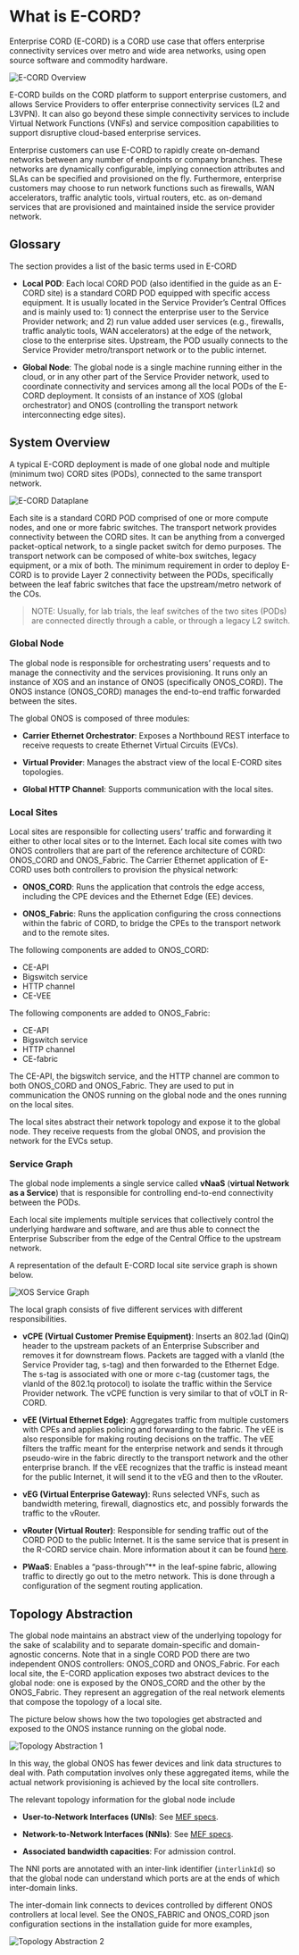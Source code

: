 # What is E-CORD?

Enterprise CORD (E-CORD) is a CORD use case that offers enterprise connectivity
services over metro and wide area networks, using open source software and
commodity hardware.

![E-CORD Overview](static/images/overview.png)

E-CORD builds on the CORD platform to support enterprise customers, and allows
Service Providers to offer enterprise connectivity services (L2 and L3VPN).  It
can also go beyond these simple connectivity services to include Virtual
Network Functions (VNFs) and service composition capabilities to support
disruptive cloud-based enterprise services.

Enterprise customers can use E-CORD to rapidly create on-demand networks
between any number of endpoints or company branches. These networks are
dynamically configurable, implying connection attributes and SLAs can be
specified and provisioned on the fly. Furthermore, enterprise customers may
choose to run network functions such as firewalls, WAN accelerators, traffic
analytic tools, virtual routers, etc. as on-demand services that are
provisioned and maintained inside the service provider network.

## Glossary

The section provides a list of the basic terms used in E-CORD

* **Local POD**: Each local CORD POD (also identified in the guide as an E-CORD
  site) is a standard CORD POD equipped with specific access equipment.  It is
  usually located in the Service Provider’s Central Offices and is mainly used
  to: 1) connect the enterprise user to the Service Provider network; and 2)
  run value added user services (e.g., firewalls, traffic analytic tools, WAN
  accelerators) at the edge of the network, close to the enterprise sites.
  Upstream, the POD usually connects to the Service Provider metro/transport
  network or to the public internet.

* **Global Node**: The global node is a single machine running either in the
  cloud, or in any other part of the Service Provider network, used to
  coordinate connectivity and services among all the local PODs of the E-CORD
  deployment. It consists of an instance of XOS (global orchestrator) and ONOS
  (controlling the transport network interconnecting edge sites).

## System Overview

A typical E-CORD deployment is made of one global node and multiple (minimum
two) CORD sites (PODs), connected to the same transport network.

![E-CORD Dataplane](static/images/ecord-dataplane.png)

Each site is a standard CORD POD comprised of one or more compute nodes, and
one or more fabric switches. The transport network provides connectivity
between the CORD sites. It can be anything from a converged packet-optical
network, to a single packet switch for demo purposes. The transport network can
be composed of white-box switches, legacy equipment, or a mix of both. The
minimum requirement in order to deploy E-CORD is to provide Layer 2
connectivity between the PODs, specifically between the leaf fabric switches
that face the upstream/metro network of the COs.

> NOTE: Usually, for lab trials, the leaf switches of the two sites (PODs) are
> connected directly through a cable, or through a legacy L2 switch.

### Global Node

The global node is responsible for orchestrating users’ requests and to manage
the connectivity and the services provisioning. It runs only an instance of XOS
and an instance of ONOS (specifically ONOS_CORD). The ONOS instance (ONOS_CORD)
manages the end-to-end traffic forwarded between the sites.

The global ONOS is composed of three modules:

* **Carrier Ethernet Orchestrator**: Exposes a Northbound REST interface to
  receive requests to create Ethernet Virtual Circuits (EVCs).

* **Virtual Provider**: Manages the abstract view of the local E-CORD sites
  topologies.

* **Global HTTP Channel**: Supports communication with the local sites.

### Local Sites

Local sites are responsible for collecting users’ traffic and forwarding it
either to other local sites or to the Internet. Each local site comes with two
ONOS controllers that are part of the reference architecture of CORD: ONOS_CORD
and ONOS_Fabric. The Carrier Ethernet application of E-CORD uses both
controllers to provision the physical network:

* **ONOS_CORD**: Runs the application that controls the edge access, including
  the CPE devices and the Ethernet Edge (EE) devices.

* **ONOS_Fabric**: Runs the application configuring the cross connections
  within the fabric of CORD, to bridge the CPEs to the transport network and to
  the remote sites.

The following components are added to ONOS_CORD:

* CE-API
* Bigswitch service
* HTTP channel
* CE-VEE

The following components are added to ONOS_Fabric:

* CE-API
* Bigswitch service
* HTTP channel
* CE-fabric

The CE-API, the bigswitch service, and the HTTP channel are common to both
ONOS_CORD and ONOS_Fabric. They are used to put in communication the ONOS
running on the global node  and the ones running on the local sites.

The local sites abstract their network topology and expose it to the global
node. They receive requests from the global ONOS, and provision the network for
the EVCs setup.

### Service Graph

The global node implements a single service called **vNaaS** (**virtual Network
as a Service**) that is responsible for controlling end-to-end connectivity
between the PODs.

Each local site implements multiple services that collectively control the
underlying hardware and software, and are thus able to connect the Enterprise
Subscriber from the edge of the Central Office to the upstream network.

A representation of the default E-CORD local site service graph is shown below.

![XOS Service Graph](static/images/xos-service-chain.png)

The local graph consists of five different services with different responsibilities.

* **vCPE (Virtual Customer Premise Equipment)**: Inserts an 802.1ad (QinQ)
  header to the upstream packets of an Enterprise Subscriber and removes it
  for downstream flows. Packets are tagged with a vlanId (the Service Provider
  tag, s-tag) and then forwarded to the Ethernet Edge. The s-tag is
  associated with one or more c-tag (customer tags, the vlanId of the 802.1q
  protocol) to isolate the traffic within the Service Provider network. The
  vCPE function is very similar to that of vOLT in R-CORD.

* **vEE (Virtual Ethernet Edge)**: Aggregates traffic from multiple customers
  with CPEs and applies policing and forwarding to the fabric. The vEE is also
  responsible for making routing decisions on the traffic. The vEE filters the
  traffic meant for the enterprise network and sends it through pseudo-wire in
  the fabric directly to the transport network and the other enterprise
  branch. If the vEE recognizes that the traffic is instead meant for the
  public Internet, it will send it to the vEG and then to the vRouter.

* **vEG (Virtual Enterprise Gateway)**: Runs selected VNFs, such as bandwidth
  metering, firewall, diagnostics etc, and possibly forwards the traffic to
  the vRouter.

* **vRouter (Virtual Router)**: Responsible for sending traffic out of the
  CORD POD to the public Internet. It is the same service that is present in
  the R-CORD service chain. More information about it can be found
  [here](/vrouter.md#connecting-to-upstream-networks-using-vrouter).

* **PWaaS**: Enables a “pass-through”** in the leaf-spine fabric, allowing
  traffic to directly go out to the metro network. This is done through a
  configuration of the segment routing application.

## Topology Abstraction

The global node maintains an abstract view of the underlying topology for the
sake of scalability and to separate domain-specific and domain-agnostic
concerns. Note that in a single CORD POD there are two independent ONOS
controllers: ONOS_CORD and ONOS_Fabric. For each local site, the E-CORD
application exposes two abstract devices to the global node: one is exposed by
the ONOS_CORD and the other by the ONOS_Fabric. They represent an aggregation
of the real network elements that compose the topology of a local site.

The picture below shows how the two topologies get abstracted and exposed to
the ONOS instance running on the global node.

![Topology Abstraction 1](static/images/topology-abstraction-01.png)

In this way, the global ONOS has fewer devices and link data structures to deal
with. Path computation involves only these aggregated items, while the actual
network provisioning is achieved by the local site controllers.

The relevant topology information for the global node include

* **User-to-Network Interfaces (UNIs)**: See [MEF
  specs](https://www.mef.net/resources/technical-specifications).

* **Network-to-Network Interfaces (NNIs)**: See [MEF
  specs](https://www.mef.net/resources/technical-specifications).

* **Associated bandwidth capacities**: For admission control.

The NNI ports are annotated with an inter-link identifier (`interlinkId`) so
that the global node can understand which ports are at the ends of which
inter-domain links.

The inter-domain link connects to devices controlled by different ONOS
controllers at local level. See the ONOS_FABRIC and ONOS_CORD json
configuration sections in the installation guide for more examples,

![Topology Abstraction 2](static/images/topology-abstraction-02.png)

